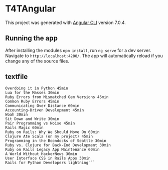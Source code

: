 # T4TAngular

This project was generated with [Angular CLI](https://github.com/angular/angular-cli) version 7.0.4.

## Running the app


After installing the modules `npm install`, run `ng serve` for a dev server. Navigate to `http://localhost:4200/`. The app will automatically reload if you change any of the source files.

## textfile

```Writing Fast Tests Against Enterprise Rails 60min
Overdoing it in Python 45min
Lua for the Masses 30min
Ruby Errors from Mismatched Gem Versions 45min
Common Ruby Errors 45min
Communicating Over Distance 60min
Accounting-Driven Development 45min
Woah 30min
Sit Down and Write 30min
Pair Programming vs Noise 45min
Rails Magic 60min
Ruby on Rails: Why We Should Move On 60min
Clojure Ate Scala (on my project) 45min
Programming in the Boondocks of Seattle 30min
Ruby vs. Clojure for Back-End Development 30min
Ruby on Rails Legacy App Maintenance 60min
A World Without HackerNews 30min
User Interface CSS in Rails Apps 30min
Rails for Python Developers lightning```
